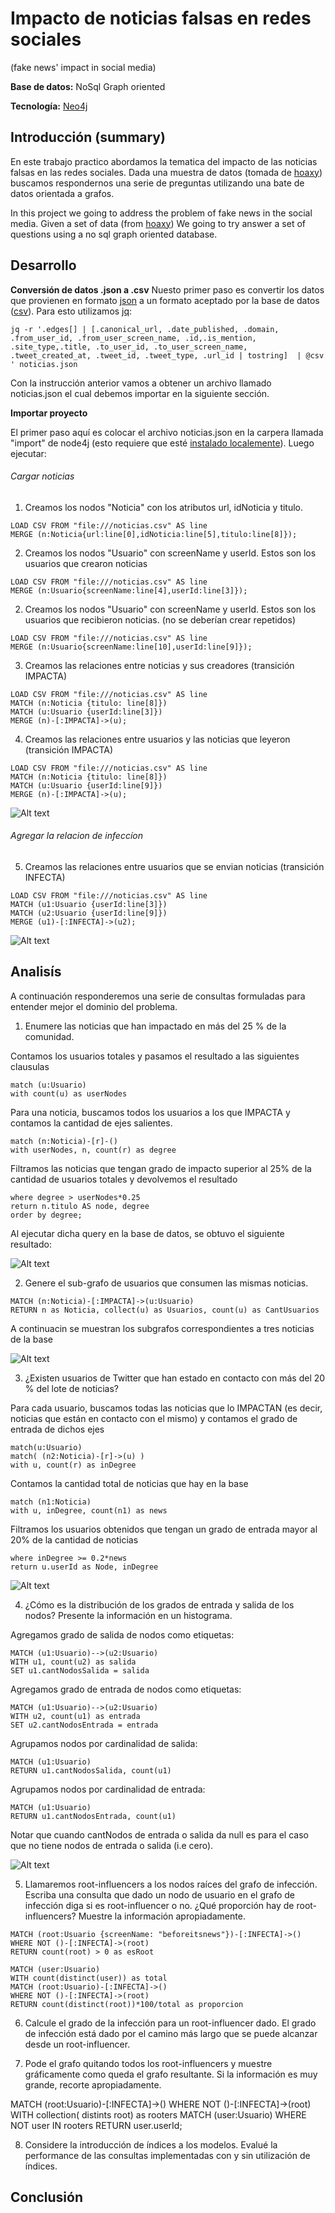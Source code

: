 # Impacto de noticias falsas en redes sociales
(fake news' impact in social media)

**Base de datos:** NoSql Graph oriented

**Tecnología:** [Neo4j](https://neo4j.com)

## Introducción (summary)

 En este trabajo practico abordamos la tematica del impacto de las noticias falsas en las redes sociales. Dada una muestra de datos (tomada de [hoaxy](http://hoaxy.iuni.iu.edu)) buscamos respondernos una serie de preguntas utilizando una bate de datos orientada a grafos.
 
 In this project we going to address the problem of fake news in the social media. Given a set of data (from [hoaxy](http://hoaxy.iuni.iu.edu)) We going to try answer a set of questions using a no sql graph oriented database.

## Desarrollo

**Conversión de datos .json a .csv**
 Nuesto primer paso es convertir los datos que provienen en formato [json](http://www.json.org) a un formato aceptado por la base de datos ([csv](https://en.wikipedia.org/wiki/Comma-separated_values)). Para esto utilizamos [jq](https://stedolan.github.io/jq/):
```
jq -r '.edges[] | [.canonical_url, .date_published, .domain, .from_user_id, .from_user_screen_name, .id,.is_mention, .site_type,.title, .to_user_id, .to_user_screen_name, .tweet_created_at, .tweet_id, .tweet_type, .url_id | tostring]  | @csv ' noticias.json
```
 Con la instrucción anterior vamos a obtener un archivo llamado noticias.json el cual debemos importar en la siguiente sección.
 
**Importar proyecto**
 
 El primer paso aquí es colocar el archivo noticias.json en la carpera llamada "import" de node4j (esto requiere que esté [instalado localemente](https://neo4j.com/docs/operations-manual/current/installation/)). Luego ejecutar:
 
 
###### Cargar noticias

1. Creamos los nodos "Noticia" con los atributos url, idNoticia y titulo.
```
LOAD CSV FROM "file:///noticias.csv" AS line
MERGE (n:Noticia{url:line[0],idNoticia:line[5],titulo:line[8]});
```

2. Creamos los nodos "Usuario" con screenName y userId. Estos son los usuarios que crearon noticias
```
LOAD CSV FROM "file:///noticias.csv" AS line
MERGE (n:Usuario{screenName:line[4],userId:line[3]});
```

2. Creamos los nodos "Usuario" con screenName y userId. Estos son los usuarios que recibieron noticias. (no se deberían crear repetidos)
```
LOAD CSV FROM "file:///noticias.csv" AS line
MERGE (n:Usuario{screenName:line[10],userId:line[9]});
```

3. Creamos las relaciones entre noticias y sus creadores (transición IMPACTA)
```
LOAD CSV FROM "file:///noticias.csv" AS line
MATCH (n:Noticia {titulo: line[8]})
MATCH (u:Usuario {userId:line[3]})
MERGE (n)-[:IMPACTA]->(u);
```

4. Creamos las relaciones entre usuarios y las noticias que leyeron (transición IMPACTA)
```
LOAD CSV FROM "file:///noticias.csv" AS line
MATCH (n:Noticia {titulo: line[8]})
MATCH (u:Usuario {userId:line[9]})
MERGE (n)-[:IMPACTA]->(u);
```

![Alt text](/img/graphImpacta_0.png?raw=true)

###### Agregar la relacion de infeccíon

5. Creamos las relaciones entre usuarios que se envian noticias (transición INFECTA)
```
LOAD CSV FROM "file:///noticias.csv" AS line
MATCH (u1:Usuario {userId:line[3]})
MATCH (u2:Usuario {userId:line[9]})
MERGE (u1)-[:INFECTA]->(u2);
```
![Alt text](/img/graphInfecta_0.png?raw=true)

## Analisís

 A continuación responderemos una serie de consultas formuladas para entender mejor el dominio del problema.
 
1. Enumere las noticias que han impactado en más del 25 % de la comunidad.

Contamos los usuarios totales y pasamos el resultado a las siguientes clausulas
```
match (u:Usuario)
with count(u) as userNodes
```
Para una noticia, buscamos todos los usuarios a los que IMPACTA y contamos la cantidad de ejes salientes.
```
match (n:Noticia)-[r]-()
with userNodes, n, count(r) as degree 
```
Filtramos las noticias que tengan grado de impacto superior al 25% de la cantidad de usuarios totales y devolvemos el resultado

```
where degree > userNodes*0.25
return n.titulo AS node, degree
order by degree;
```
Al ejecutar dicha query en la base de datos, se obtuvo el siguiente resultado:

![Alt text](/img/tableQuery1.png?raw=true)

2. Genere el sub-grafo de usuarios que consumen las mismas noticias.

```
MATCH (n:Noticia)-[:IMPACTA]->(u:Usuario)
RETURN n as Noticia, collect(u) as Usuarios, count(u) as CantUsuarios
```
A continuacin se muestran los subgrafos correspondientes a tres noticias de la base

![Alt text](/img/graphQuery2.png?raw=true)

3. ¿Existen usuarios de Twitter que han estado en contacto con más del 20 % del lote de noticias?

Para cada usuario, buscamos todas las noticias que lo IMPACTAN (es decir, noticias que están en contacto con el mismo) y contamos el grado de entrada de dichos ejes
```
match(u:Usuario)
match( (n2:Noticia)-[r]->(u) )
with u, count(r) as inDegree
```
Contamos la cantidad total de noticias que hay en la base
```
match (n1:Noticia) 
with u, inDegree, count(n1) as news
```
Filtramos los usuarios obtenidos que tengan un grado de entrada mayor al 20% de la cantidad de noticias
```
where inDegree >= 0.2*news
return u.userId as Node, inDegree
```
![Alt text](/img/tableQuery3.png?raw=true)

4. ¿Cómo es la distribución de los grados de entrada y salida de los nodos? Presente la información en un histograma.

Agregamos grado de salida de nodos como etiquetas:
```
MATCH (u1:Usuario)-->(u2:Usuario)
WITH u1, count(u2) as salida
SET u1.cantNodosSalida = salida
```
Agregamos grado de entrada de nodos como etiquetas:
```
MATCH (u1:Usuario)-->(u2:Usuario)
WITH u2, count(u1) as entrada
SET u2.cantNodosEntrada = entrada
```
Agrupamos nodos por cardinalidad de salida:
```
MATCH (u1:Usuario)
RETURN u1.cantNodosSalida, count(u1)
```
Agrupamos nodos por cardinalidad de entrada:
```
MATCH (u1:Usuario)
RETURN u1.cantNodosEntrada, count(u1)
```
Notar que cuando cantNodos de entrada o salida da null es para el caso que no tiene nodos de entrada o salida (i.e cero).

![Alt text](/img/graphHistorigrama.png?raw=true)

5. Llamaremos root-influencers a los nodos raíces del grafo de infección. Escriba una consulta que dado un nodo de usuario en el grafo de infección diga si es root-influencer o no. ¿Qué proporción hay de root-influencers? Muestre la información apropiadamente.

```
MATCH (root:Usuario {screenName: "beforeitsnews"})-[:INFECTA]->()
WHERE NOT ()-[:INFECTA]->(root) 
RETURN count(root) > 0 as esRoot
```

```
MATCH (user:Usuario)
WITH count(distinct(user)) as total
MATCH (root:Usuario)-[:INFECTA]->()
WHERE NOT ()-[:INFECTA]->(root) 
RETURN count(distinct(root))*100/total as proporcion
```

6. Calcule el grado de la infección para un root-influencer dado. El grado de infección está dado por el camino más largo que se puede alcanzar desde un root-influencer.

7. Pode el grafo quitando todos los root-influencers y muestre gráficamente como queda el grafo resultante. Si la información es muy grande, recorte apropiadamente.

MATCH (root:Usuario)-[:INFECTA]->()
WHERE NOT ()-[:INFECTA]->(root)
WITH collection( distints root) as rooters
MATCH (user:Usuario)
WHERE NOT user IN rooters
RETURN user.userId;

8. Considere la introducción de índices a los modelos. Evalué la performance de las consultas implementadas con y sin utilización de índices.

## Conclusión

